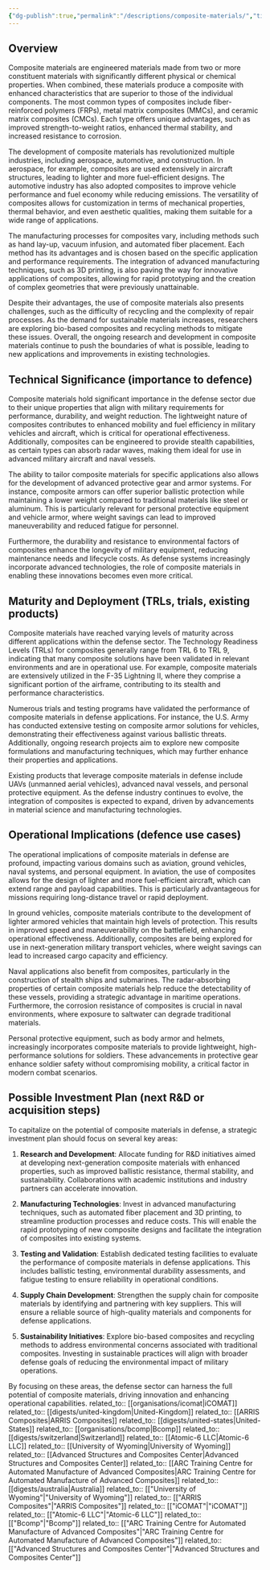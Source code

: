 ```yaml
---
{"dg-publish":true,"permalink":"/descriptions/composite-materials/","title":"composite materials"}
---
```


## Overview
Composite materials are engineered materials made from two or more constituent materials with significantly different physical or chemical properties. When combined, these materials produce a composite with enhanced characteristics that are superior to those of the individual components. The most common types of composites include fiber-reinforced polymers (FRPs), metal matrix composites (MMCs), and ceramic matrix composites (CMCs). Each type offers unique advantages, such as improved strength-to-weight ratios, enhanced thermal stability, and increased resistance to corrosion.

The development of composite materials has revolutionized multiple industries, including aerospace, automotive, and construction. In aerospace, for example, composites are used extensively in aircraft structures, leading to lighter and more fuel-efficient designs. The automotive industry has also adopted composites to improve vehicle performance and fuel economy while reducing emissions. The versatility of composites allows for customization in terms of mechanical properties, thermal behavior, and even aesthetic qualities, making them suitable for a wide range of applications.

The manufacturing processes for composites vary, including methods such as hand lay-up, vacuum infusion, and automated fiber placement. Each method has its advantages and is chosen based on the specific application and performance requirements. The integration of advanced manufacturing techniques, such as 3D printing, is also paving the way for innovative applications of composites, allowing for rapid prototyping and the creation of complex geometries that were previously unattainable.

Despite their advantages, the use of composite materials also presents challenges, such as the difficulty of recycling and the complexity of repair processes. As the demand for sustainable materials increases, researchers are exploring bio-based composites and recycling methods to mitigate these issues. Overall, the ongoing research and development in composite materials continue to push the boundaries of what is possible, leading to new applications and improvements in existing technologies.

## Technical Significance (importance to defence)
Composite materials hold significant importance in the defense sector due to their unique properties that align with military requirements for performance, durability, and weight reduction. The lightweight nature of composites contributes to enhanced mobility and fuel efficiency in military vehicles and aircraft, which is critical for operational effectiveness. Additionally, composites can be engineered to provide stealth capabilities, as certain types can absorb radar waves, making them ideal for use in advanced military aircraft and naval vessels.

The ability to tailor composite materials for specific applications also allows for the development of advanced protective gear and armor systems. For instance, composite armors can offer superior ballistic protection while maintaining a lower weight compared to traditional materials like steel or aluminum. This is particularly relevant for personal protective equipment and vehicle armor, where weight savings can lead to improved maneuverability and reduced fatigue for personnel.

Furthermore, the durability and resistance to environmental factors of composites enhance the longevity of military equipment, reducing maintenance needs and lifecycle costs. As defense systems increasingly incorporate advanced technologies, the role of composite materials in enabling these innovations becomes even more critical.

## Maturity and Deployment (TRLs, trials, existing products)
Composite materials have reached varying levels of maturity across different applications within the defense sector. The Technology Readiness Levels (TRLs) for composites generally range from TRL 6 to TRL 9, indicating that many composite solutions have been validated in relevant environments and are in operational use. For example, composite materials are extensively utilized in the F-35 Lightning II, where they comprise a significant portion of the airframe, contributing to its stealth and performance characteristics.

Numerous trials and testing programs have validated the performance of composite materials in defense applications. For instance, the U.S. Army has conducted extensive testing on composite armor solutions for vehicles, demonstrating their effectiveness against various ballistic threats. Additionally, ongoing research projects aim to explore new composite formulations and manufacturing techniques, which may further enhance their properties and applications.

Existing products that leverage composite materials in defense include UAVs (unmanned aerial vehicles), advanced naval vessels, and personal protective equipment. As the defense industry continues to evolve, the integration of composites is expected to expand, driven by advancements in material science and manufacturing technologies.

## Operational Implications (defence use cases)
The operational implications of composite materials in defense are profound, impacting various domains such as aviation, ground vehicles, naval systems, and personal equipment. In aviation, the use of composites allows for the design of lighter and more fuel-efficient aircraft, which can extend range and payload capabilities. This is particularly advantageous for missions requiring long-distance travel or rapid deployment.

In ground vehicles, composite materials contribute to the development of lighter armored vehicles that maintain high levels of protection. This results in improved speed and maneuverability on the battlefield, enhancing operational effectiveness. Additionally, composites are being explored for use in next-generation military transport vehicles, where weight savings can lead to increased cargo capacity and efficiency.

Naval applications also benefit from composites, particularly in the construction of stealth ships and submarines. The radar-absorbing properties of certain composite materials help reduce the detectability of these vessels, providing a strategic advantage in maritime operations. Furthermore, the corrosion resistance of composites is crucial in naval environments, where exposure to saltwater can degrade traditional materials.

Personal protective equipment, such as body armor and helmets, increasingly incorporates composite materials to provide lightweight, high-performance solutions for soldiers. These advancements in protective gear enhance soldier safety without compromising mobility, a critical factor in modern combat scenarios.

## Possible Investment Plan (next R&D or acquisition steps)
To capitalize on the potential of composite materials in defense, a strategic investment plan should focus on several key areas:

1. **Research and Development**: Allocate funding for R&D initiatives aimed at developing next-generation composite materials with enhanced properties, such as improved ballistic resistance, thermal stability, and sustainability. Collaborations with academic institutions and industry partners can accelerate innovation.

2. **Manufacturing Technologies**: Invest in advanced manufacturing techniques, such as automated fiber placement and 3D printing, to streamline production processes and reduce costs. This will enable the rapid prototyping of new composite designs and facilitate the integration of composites into existing systems.

3. **Testing and Validation**: Establish dedicated testing facilities to evaluate the performance of composite materials in defense applications. This includes ballistic testing, environmental durability assessments, and fatigue testing to ensure reliability in operational conditions.

4. **Supply Chain Development**: Strengthen the supply chain for composite materials by identifying and partnering with key suppliers. This will ensure a reliable source of high-quality materials and components for defense applications.

5. **Sustainability Initiatives**: Explore bio-based composites and recycling methods to address environmental concerns associated with traditional composites. Investing in sustainable practices will align with broader defense goals of reducing the environmental impact of military operations.

By focusing on these areas, the defense sector can harness the full potential of composite materials, driving innovation and enhancing operational capabilities.
related_to:: [[organisations/icomat\|iCOMAT]]
related_to:: [[digests/united-kingdom\|United-Kingdom]]
related_to:: [[ARRIS Composites\|ARRIS Composites]]
related_to:: [[digests/united-states\|United-States]]
related_to:: [[organisations/bcomp\|Bcomp]]
related_to:: [[digests/switzerland\|Switzerland]]
related_to:: [[Atomic-6 LLC\|Atomic-6 LLC]]
related_to:: [[University of Wyoming\|University of Wyoming]]
related_to:: [[Advanced Structures and Composites Center\|Advanced Structures and Composites Center]]
related_to:: [[ARC Training Centre for Automated Manufacture of Advanced Composites\|ARC Training Centre for Automated Manufacture of Advanced Composites]]
related_to:: [[digests/australia\|Australia]]
related_to:: [["University of Wyoming"\|"University of Wyoming"]]
related_to:: [["ARRIS Composites"\|"ARRIS Composites"]]
related_to:: [["iCOMAT"\|"iCOMAT"]]
related_to:: [["Atomic-6 LLC"\|"Atomic-6 LLC"]]
related_to:: [["Bcomp"\|"Bcomp"]]
related_to:: [["ARC Training Centre for Automated Manufacture of Advanced Composites"\|"ARC Training Centre for Automated Manufacture of Advanced Composites"]]
related_to:: [["Advanced Structures and Composites Center"\|"Advanced Structures and Composites Center"]]
